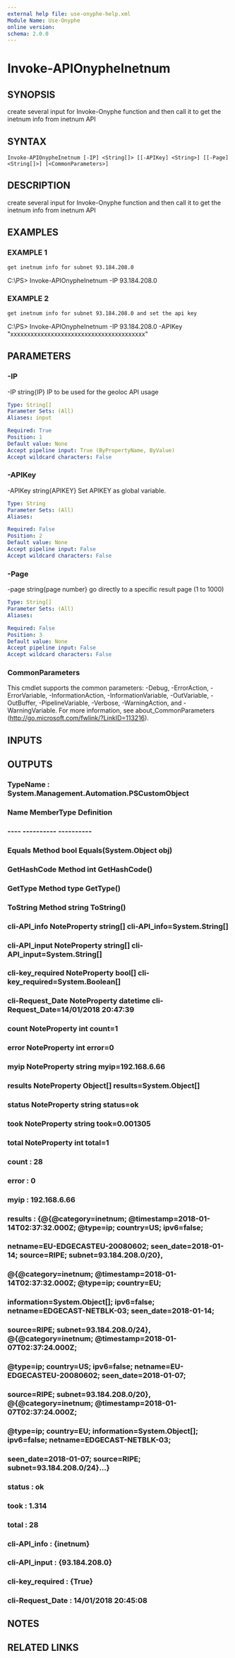 ```yaml
---
external help file: use-onyphe-help.xml
Module Name: Use-Onyphe
online version:
schema: 2.0.0
---
```


# Invoke-APIOnypheInetnum

## SYNOPSIS
create several input for Invoke-Onyphe function and then call it to get the inetnum info from inetnum API

## SYNTAX

```
Invoke-APIOnypheInetnum [-IP] <String[]> [[-APIKey] <String>] [[-Page] <String[]>] [<CommonParameters>]
```

## DESCRIPTION
create several input for Invoke-Onyphe function and then call it to get the inetnum info from inetnum API

## EXAMPLES

### EXAMPLE 1
```
get inetnum info for subnet 93.184.208.0
```

C:\PS\> Invoke-APIOnypheInetnum -IP 93.184.208.0

### EXAMPLE 2
```
get inetnum info for subnet 93.184.208.0 and set the api key
```

C:\PS\> Invoke-APIOnypheInetnum -IP 93.184.208.0 -APIKey "xxxxxxxxxxxxxxxxxxxxxxxxxxxxxxxxxxxxxxxx"

## PARAMETERS

### -IP
-IP string{IP}
IP to be used for the geoloc API usage

```yaml
Type: String[]
Parameter Sets: (All)
Aliases: input

Required: True
Position: 1
Default value: None
Accept pipeline input: True (ByPropertyName, ByValue)
Accept wildcard characters: False
```

### -APIKey
-APIKey string{APIKEY}
Set APIKEY as global variable.

```yaml
Type: String
Parameter Sets: (All)
Aliases:

Required: False
Position: 2
Default value: None
Accept pipeline input: False
Accept wildcard characters: False
```

### -Page
-page string{page number}
go directly to a specific result page (1 to 1000)

```yaml
Type: String[]
Parameter Sets: (All)
Aliases:

Required: False
Position: 3
Default value: None
Accept pipeline input: False
Accept wildcard characters: False
```

### CommonParameters
This cmdlet supports the common parameters: -Debug, -ErrorAction, -ErrorVariable, -InformationAction, -InformationVariable, -OutVariable, -OutBuffer, -PipelineVariable, -Verbose, -WarningAction, and -WarningVariable. For more information, see about_CommonParameters (http://go.microsoft.com/fwlink/?LinkID=113216).

## INPUTS

## OUTPUTS

### TypeName : System.Management.Automation.PSCustomObject
### Name             MemberType   Definition
### ----             ----------   ----------
### Equals           Method       bool Equals(System.Object obj)
### GetHashCode      Method       int GetHashCode()
### GetType          Method       type GetType()
### ToString         Method       string ToString()
### cli-API_info     NoteProperty string[] cli-API_info=System.String[]
### cli-API_input    NoteProperty string[] cli-API_input=System.String[]
### cli-key_required NoteProperty bool[] cli-key_required=System.Boolean[]
### cli-Request_Date NoteProperty datetime cli-Request_Date=14/01/2018 20:47:39
### count            NoteProperty int count=1
### error            NoteProperty int error=0
### myip             NoteProperty string myip=192.168.6.66
### results          NoteProperty Object[] results=System.Object[]
### status           NoteProperty string status=ok
### took             NoteProperty string took=0.001305
### total            NoteProperty int total=1
### count            : 28
### error            : 0
### myip             : 192.168.6.66
### results          : {@{@category=inetnum; @timestamp=2018-01-14T02:37:32.000Z; @type=ip; country=US; ipv6=false;
### 	netname=EU-EDGECASTEU-20080602; seen_date=2018-01-14; source=RIPE; subnet=93.184.208.0/20},
### 	@{@category=inetnum; @timestamp=2018-01-14T02:37:32.000Z; @type=ip; country=EU;
### 	information=System.Object[]; ipv6=false; netname=EDGECAST-NETBLK-03; seen_date=2018-01-14;
### 	source=RIPE; subnet=93.184.208.0/24}, @{@category=inetnum; @timestamp=2018-01-07T02:37:24.000Z;
### 	@type=ip; country=US; ipv6=false; netname=EU-EDGECASTEU-20080602; seen_date=2018-01-07;
### 	source=RIPE; subnet=93.184.208.0/20}, @{@category=inetnum; @timestamp=2018-01-07T02:37:24.000Z;
### 	@type=ip; country=EU; information=System.Object[]; ipv6=false; netname=EDGECAST-NETBLK-03;
### 	seen_date=2018-01-07; source=RIPE; subnet=93.184.208.0/24}...}
### status           : ok
### took             : 1.314
### total            : 28
### cli-API_info     : {inetnum}
### cli-API_input    : {93.184.208.0}
### cli-key_required : {True}
### cli-Request_Date : 14/01/2018 20:45:08
## NOTES

## RELATED LINKS
